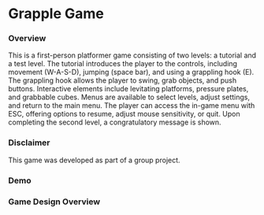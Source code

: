 <h1>Grapple Game</h1>
<h3>Overview</h3>
This is a first-person platformer game consisting of two levels: a tutorial and a test level. The tutorial introduces the player to the controls, including movement (W-A-S-D), jumping (space bar), and using a grappling hook (E). The grappling hook allows the player to swing, grab objects, and push buttons. Interactive elements include levitating platforms, pressure plates, and grabbable cubes. Menus are available to select levels, adjust settings, and return to the main menu. The player can access the in-game menu with ESC, offering options to resume, adjust mouse sensitivity, or quit. Upon completing the second level, a congratulatory message is shown.

<h3>Disclaimer</h3>
This game was developed as part of a group project.

<h3>Demo</h3>

<h3>Game Design Overview</h3>
